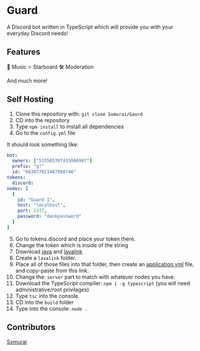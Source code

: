 # Guard

A Discord bot written in TypeScript which will provide you with your everyday Discord needs!

## Features
🎵 Music
⭐ Starboard
🛠 Moderation

And much more!

## Self Hosting

1. Clone this repository with: `git clone Sxmurai/Gaurd`
2. CD into the repository
3. Type `npm install` to install all dependencies 
4. Go to the `config.yml` file

It should look something like:

```yaml
bot:
  owners: ["535585397435006987"]
  prefix: "g!"
  id: "663077021487988746"
tokens:
  discord: 
nodes: [
  { 
    id: "Guard 1", 
    host: "localhost", 
    port: 1337, 
    password: "dankpassword" 
  }
]
```

5. Go to tokens.discord and place your token there.
6. Change the token which is inside of the string
7. Download [java](https://www.azul.com/downloads/zulu-community/?architecture=x86-64-bit&package=jdk) and [lavalink](https://github.com/Frederikam/Lavalink/releases)
8. Create a `lavalink` folder.
9. Place all of those files into that folder, then create an [application.yml](https://github.com/Frederikam/Lavalink/blob/master/LavalinkServer/application.yml.example) file, and copy-paste from this link.
10. Change the: `server` part to match with whatever nodes you have.
11. Download the TypeScript compiler: `npm i -g typescript` (you will need administrative/root privilages)
12. Type `tsc` into the console.
13. CD into the `build` folder
14. Type into the console: `node .`

## Contributors

[Sxmurai](https://github.com/Sxmurai/)
